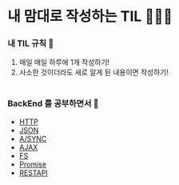 # 내 맘대로 작성하는 TIL 🧙🏻‍♂️

### 내 TIL 규칙 🎳   

1. 매일 매일 하루에 1개 작성하기!
2. 사소한 것이더라도 새로 알게 된 내용이면 작성하기! <br><br>


### BackEnd 를 공부하면서 🙌 
- [HTTP](./BackEnd/web.md)
- [JSON](./BackEnd/json.md) <br>
- [A/SYNC](./BackEnd/async.md)
- [AJAX](./NodeJs/ajax.md)
- [FS](./NodeJs/fs.md)
- [Promise](./NodeJs/promise.md)
- [RESTAPI](./NodeJs/restapi.md)






    
